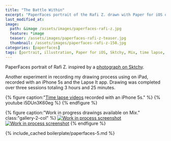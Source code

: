 ```yaml
---
title: "The Battle Within"
excerpt: "PaperFaces portrait of the Rafi Z. drawn with Paper for iOS on an iPad."
last_modified_at: 
image: 
  path: &image /assets/images/paperfaces-rafi-z.jpg 
  feature: *image
  teaser: /assets/images/paperfaces-rafi-z-teaser.jpg
  thumbnail: /assets/images/paperfaces-rafi-z-150.jpg
categories: [paperfaces]
tags: [portrait, illustration, Paper for iOS, Sktchy, Mix, time lapse, black and white]
---
```


PaperFaces portrait of Rafi Z. inspired by a [photograph on Sktchy](http://sktchy.com/WsDAeD ).

Another experiment in recording my drawing process using on iPad, recorded with an iPhone 5s and the Lapse It app. Drawing was completed over three sessions totaling 3 hours and 25 minutes.

{% figure caption:"[Time lapse videos](https://www.youtube.com/watch?v=9RTXF6wLMjw&list=PLaLqP2ipMLc6UugVLyTwWTiFtmmZzj7ao) recorded with an iPhone 5s." %}
{% youtube i5DUn3K60eg %}
{% endfigure %}

{% figure caption:"Work in progress drawings available on Mix." class:"gallery-2-col" %}
[![Work in process screenshot](/assets/images/paperfaces-rafi-z-process-1-600.jpg)](https://mix.fiftythree.com/11098-Michael-Rose/2359890) [![Work in process screenshot](/assets/images/paperfaces-rafi-z-process-2-600.jpg)](https://mix.fiftythree.com/11098-Michael-Rose/2370683)
{% endfigure %}

{% include_cached boilerplate/paperfaces-5.md %}

